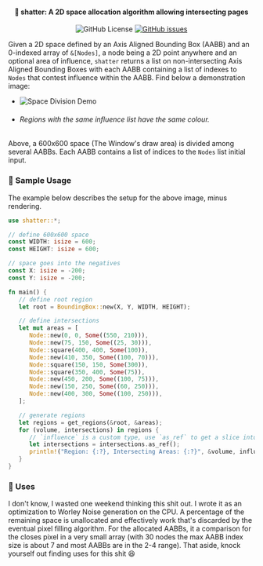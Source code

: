 <h4 align=center>🥃 shatter: A 2D space allocation algorithm allowing intersecting pages</h4>
<p align=center>
  <img alt="GitHub License" src="https://img.shields.io/github/license/sokorototo/shatter?style=flat-square">
  <a href="https://github.com/sokorototo/shatter/issues"><img alt="GitHub issues" src="https://img.shields.io/github/issues-raw/sokorototo/shatter?style=flat-square"></a>
</p>

Given a 2D space defined by an Axis Aligned Bounding Box (AABB) and an 0-indexed array of `&[Nodes]`, a node being a 2D point anywhere and an optional area of influence, `shatter` returns a list on non-intersecting Axis Aligned Bounding Boxes with each AABB containing a list of indexes to `Nodes` that contest influence within the AABB. Find below a demonstration image:

 - ![Space Division Demo](<demos/demo.avif>)
 - ###### Regions with the same influence list have the same colour.

Above, a 600x600 space (The Window's draw area) is divided among several AABBs. Each AABB contains a list of indices to the `Nodes` list initial input.

### 🧪 Sample Usage

The example below describes the setup for the above image, minus rendering.

```rust
use shatter::*;

// define 600x600 space
const WIDTH: isize = 600;
const HEIGHT: isize = 600;

// space goes into the negatives
const X: isize = -200;
const Y: isize = -200;

fn main() {
   // define root region
   let root = BoundingBox::new(X, Y, WIDTH, HEIGHT);

   // define intersections
   let mut areas = [
      Node::new(0, 0, Some((550, 210))),
      Node::new(75, 150, Some((25, 30))),
      Node::square(400, 400, Some(100)),
      Node::new(410, 350, Some((100, 70))),
      Node::square(150, 150, Some(300)),
      Node::square(350, 400, Some(75)),
      Node::new(450, 200, Some((100, 75))),
      Node::new(150, 250, Some((60, 250))),
      Node::new(400, 300, Some((100, 250))),
   ];

   // generate regions
   let regions = get_regions(&root, &areas);
   for (volume, intersections) in regions {
      // `influence` is a custom type, use `as_ref` to get a slice into the data
      let intersections = intersections.as_ref();
      println!("Region: {:?}, Intersecting Areas: {:?}", &volume, influence);
   }
}
```

### 💭 Uses

I don't know, I wasted one weekend thinking this shit out. I wrote it as an optimization to Worley Noise generation on the CPU. A percentage of the remaining space is unallocated and effectively work that's discarded by the eventual pixel filling algorithm. For the allocated AABBs, it a comparison for the closes pixel in a very small array (with 30 nodes the max AABB index size is about 7 and most AABBs are in the 2-4 range). That aside, knock yourself out finding uses for this shit 😆
